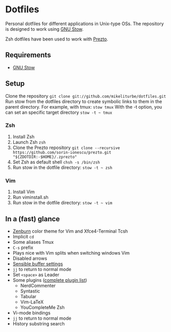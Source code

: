 # Dotfiles
Personal dotfiles for different applications in Unix-type OSs. The repository is designed to work using [GNU Stow](https://www.gnu.org/software/stow/).

Zsh dotfiles have been used to work with [Prezto](https://github.com/sorin-ionescu/prezto).

## Requirements
* [GNU Stow](https://www.gnu.org/software/stow/)

## Setup
Clone the repository
    `git clone git://github.com/mikeliturbe/dotfiles.git`
Run stow from the dotfiles directory to create symbolic links to them in the parent directory. For example, with tmux: 
    `stow tmux`
With the -t option, you can set an specific target directory
    `stow -t ~ tmux`

### Zsh
1. Install Zsh
2. Launch Zsh
    `zsh`
3. Clone the Prezto repository
    `git clone --recursive https://github.com/sorin-ionescu/prezto.git "${ZDOTDIR:-$HOME}/.zprezto"`
4. Set Zsh as default shell
    `chsh -s /bin/zsh`
5. Run stow in the dotfile directory:
    `stow -t ~ zsh`

### Vim
1. Install Vim
2. Run viminstall.sh
3. Run stow in the dotfile directory:
    `stow -t ~ vim`

## In a (fast) glance
* [Zenburn](http://kippura.org/zenburnpage/) color theme for Vim and Xfce4-Terminal
Tcsh
* Implicit `cd`
* Some aliases
Tmux
* `C-s` prefix
* Plays nice with Vim splits when switching windows
Vim
* Disabled arrows
* [Sensible buffer settings](https://joshldavis.com/2014/04/05/vim-tab-madness-buffers-vs-tabs/)
* `jj` to return to normal mode
* Set `<space>` as Leader
* Some plugins ([complete plugin list](https://github.com/mikeliturbe/dotfiles/blob/master/vim/.vim/plugins.vim))
  * NerdCommenter
  * Syntastic
  * Tabular
  * Vim-LaTeX
  * YouCompleteMe
Zsh
* Vi-mode bindings
* `jj` to return to normal mode
* History substring search
